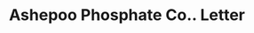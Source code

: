 ---
doi: 10.7916/D8PV7XHD
date_other: '1892'
date_other_textual: '1892'
form: correspondence
genre:
- Letters (correspondence)
name:
- Ashepoo Phosphate Co.
object_in_context_url: https://biggert.cul.columbia.edu/items/view/ave_biggert_01553
subject_hierarchical_geographic:
- Charleston, South Carolina, United States
subject_name:
- Ashepoo Phosphate Co.
title: Ashepoo Phosphate Co.. Letter
sort_title: Ashepoo Phosphate Co.. Letter
call_number: ave_biggert_01553
coordinates:
- 32.78333333333333,-79.93333333333334
pid: ave_biggert_01553
identifiers: ave_biggert_01553
thumbnail: https://derivativo-1.library.columbia.edu/iiif/2/ldpd:343960/full/!256,256/0/native.jpg
permalink: "/items/ave_biggert_01553/"
layout: iiif-image-page
---